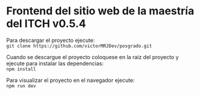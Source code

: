 # Frontend del sitio web de la maestría del ITCH v0.5.4

Para descargar el proyecto ejecute:  
 `git clone https://github.com/victorMRJDev/posgrado.git`

Cuando se descargue el proyecto coloquese en la raiz del proyecto y ejecute para instalar las dependencias:  
 `npm install`

Para visualizar el proyecto en el navegador ejecute:  
 `npm run dev`
